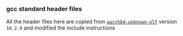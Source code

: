 ### gcc standard header files

All the header files here are copied from [`aarch64-unknown-elf`](https://github.com/wooshifu/gcc-aarch64-mac/releases/download/0.0.1/aarch64-unknown-elf.tar.gz) version `10.2.0` and modified the include instructions
